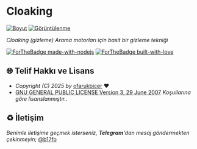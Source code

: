 # Cloaking

[![Boyut](https://img.shields.io/github/repo-size/ofarukbicer/cloaking?logo=git&logoColor=white&label=Boyut)](#)
[![Görüntülenme](https://hits.seeyoufarm.com/api/count/incr/badge.svg?url=https://github.com/ofarukbicer/cloaking&title=Görüntülenme)](#)

_Cloaking (gizleme) Arama motorları için basit bir gizleme tekniği_

[![ForTheBadge made-with-nodejs](https://ForTheBadge.com/images/badges/made-with-javascript.svg)](https://nodejs.org/)
[![ForTheBadge built-with-love](https://ForTheBadge.com/images/badges/built-with-love.svg)](https://GitHub.com/ofarukbicer/)

## 🌐 Telif Hakkı ve Lisans

- _Copyright (C) 2025 by_ [ofarukbicer](https://github.com/ofarukbicer) ❤️️
- [GNU GENERAL PUBLIC LICENSE Version 3, 29 June 2007](https://github.com/ofarukicer/cloaking/blob/main/LICENSE) _Koşullarına göre lisanslanmıştır.._

## ♻️ İletişim

_Benimle iletişime geçmek isterseniz, **Telegram**'dan mesaj göndermekten çekinmeyin;_ [@b17fo](https://t.me/b17fo)
